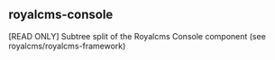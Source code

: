 ## royalcms-console

[READ ONLY] Subtree split of the Royalcms Console component (see royalcms/royalcms-framework)